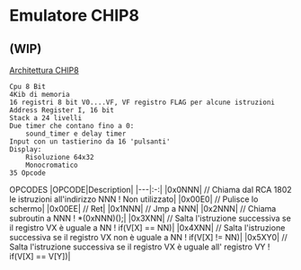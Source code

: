 # Emulatore CHIP8
## (WIP)
[Architettura CHIP8](https://en.wikipedia.org/wiki/CHIP-8#Virtual_machine_description)

    Cpu 8 Bit
    4Kib di memoria
    16 registri 8 bit V0....VF, VF registro FLAG per alcune istruzioni
    Address Register I, 16 bit
    Stack a 24 livelli
    Due timer che contano fino a 0:
        sound_timer e delay timer
    Input con un tastierino da 16 'pulsanti'
    Display:
        Risoluzione 64x32
        Monocromatico
    35 Opcode



OPCODES
|OPCODE|Description|
|---|:-:|
|0x0NNN| // Chiama dal RCA 1802 le istruzioni all'indirizzo NNN ! Non utilizzato|
|0x00E0| // Pulisce lo schermo|
|0x00EE| // Ret|
|0x1NNN| // Jmp a NNN|
|0x2NNN| // Chiama subroutin a NNN ! *(0xNNN)();|
|0x3XNN| // Salta l'istruzione successiva se il registro VX è uguale a NN ! if(V[X] == NN)|
|0x4XNN| // Salta l'istruzione successiva se il registro VX non è uguale a NN ! if(V[X] != NN)|
|0x5XY0| // Salta l'istruzione successiva se il registro VX è uguale all' registro VY ! if(V[X] == V[Y])|